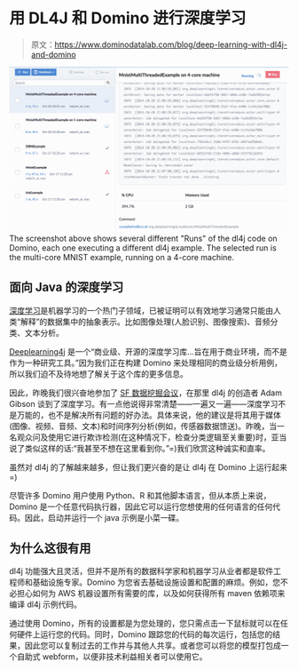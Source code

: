# 用 DL4J 和 Domino 进行深度学习

> 原文：<https://www.dominodatalab.com/blog/deep-learning-with-dl4j-and-domino>

![Different runs of dl4j code on Domino](img/6966d6044545455170f87f7a496866fd.png)
The screenshot above shows several different "Runs" of the dl4j code on Domino, each one executing a different dl4j example. The selected run is the multi-core MNIST example, running on a 4-core machine.

## 面向 Java 的深度学习

[深度学习](/deep-learning-introduction)是机器学习的一个热门子领域，已被证明可以有效地学习通常只能由人类“解释”的数据集中的抽象表示。比如图像处理(人脸识别、图像搜索)、音频分类、文本分析。

[Deeplearning4j](https://en.wikipedia.org/wiki/Deeplearning4j) 是一个“商业级、开源的深度学习库...旨在用于商业环境，而不是作为一种研究工具。”因为我们正在构建 Domino 来处理相同的商业级分析用例，所以我们迫不及待地想了解关于这个库的更多信息。

因此，昨晚我们很兴奋地参加了 [SF 数据挖掘会议](http://www.meetup.com/Data-Mining/events/212445872/)，在那里 dl4j 的创造者 Adam Gibson 谈到了深度学习。有一点他说得非常清楚——一遍又一遍——深度学习不是万能的，也不是解决所有问题的好办法。具体来说，他的建议是将其用于媒体(图像、视频、音频、文本)和时间序列分析(例如，传感器数据馈送)。昨晚，当一名观众问及使用它进行欺诈检测(在这种情况下，检查分类逻辑至关重要)时，亚当说了类似这样的话:“我甚至不想在这里看到你。”=)我们欣赏这种诚实和直率。

虽然对 dl4j 的了解越来越多，但让我们更兴奋的是让 dl4j 在 Domino 上运行起来=)

尽管许多 Domino 用户使用 Python、R 和其他脚本语言，但从本质上来说，Domino 是一个任意代码执行器，因此它可以运行您想使用的任何语言的任何代码。因此，启动并运行一个 java 示例是小菜一碟。

## 为什么这很有用

dl4j 功能强大且灵活，但并不是所有的数据科学家和机器学习从业者都是软件工程师和基础设施专家。Domino 为您省去基础设施设置和配置的麻烦。例如，您不必担心如何为 AWS 机器设置所有需要的库，以及如何获得所有 maven 依赖项来编译 dl4j 示例代码。

通过使用 Domino，所有的设置都是为您处理的，您只需点击一下鼠标就可以在任何硬件上运行您的代码。同时，Domino 跟踪您的代码的每次运行，包括您的结果，因此您可以复制过去的工作并与其他人共享。或者您可以将您的模型打包成一个自助式 webform，以便非技术利益相关者可以使用它。